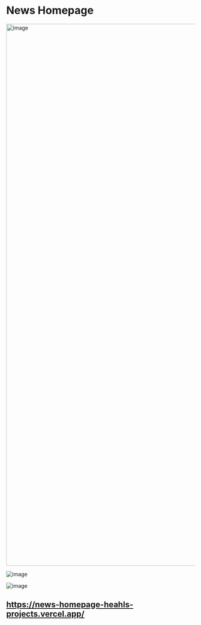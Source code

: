 # News Homepage

<img width="1444" alt="image" src="https://github.com/Heahl/news-homepage/assets/111843556/ae3de791-305b-4634-87b1-6c341917b855">

![image](https://github.com/Heahl/news-homepage/assets/111843556/3ebb3383-870e-4ae0-97af-517b6a5a8fe7)

![image](https://github.com/Heahl/news-homepage/assets/111843556/ac7b4b81-b9a0-484c-986e-c8bf8140bb6f)


## https://news-homepage-heahls-projects.vercel.app/
